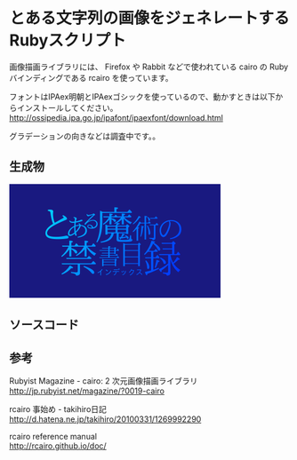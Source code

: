 # とある文字列の画像をジェネレートするRubyスクリプト

画像描画ライブラリには、 Firefox や Rabbit などで使われている cairo の Ruby バインディングである rcairo を使っています。 

フォントはIPAex明朝とIPAexゴシックを使っているので、動かすときは以下からインストールしてください。
<br />
http://ossipedia.ipa.go.jp/ipafont/ipaexfont/download.html

グラデーションの向きなどは調査中です。。

## 生成物
![toaru-image-20130310](/images/toaru-image-20130310.png)

## ソースコード
<script src="https://gist.github.com/myokoym/5128655.js"></script>

## 参考
Rubyist Magazine - cairo: 2 次元画像描画ライブラリ
<br />
http://jp.rubyist.net/magazine/?0019-cairo

rcairo 事始め - takihiro日記
<br />
http://d.hatena.ne.jp/takihiro/20100331/1269992290

rcairo reference manual
<br />
http://rcairo.github.io/doc/

